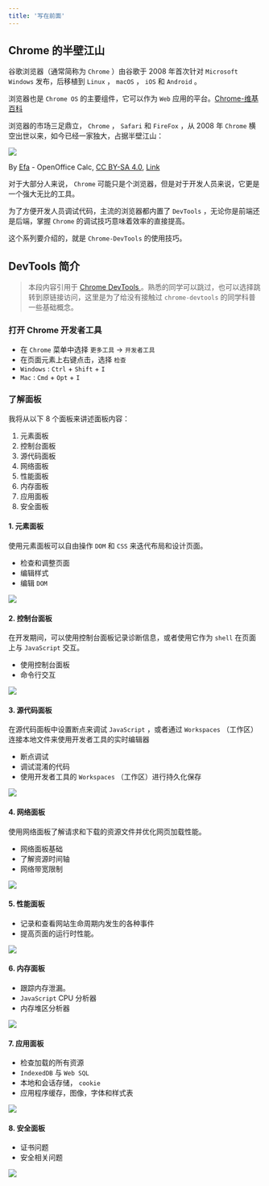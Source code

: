 ```yaml
---
title: '写在前面'
---
```


## Chrome 的半壁江山

谷歌浏览器（通常简称为 `Chrome` ）由谷歌于 2008 年首次针对 `Microsoft Windows` 发布，后移植到 `Linux` ， `macOS` ， `iOS` 和 `Android` 。 

浏览器也是 `Chrome OS` 的主要组件，它可以作为 `Web` 应用的平台。[Chrome-维基百科](https://en.wikipedia.org/wiki/Google_Chrome)

浏览器的市场三足鼎立， `Chrome` ， `Safari` 和 `FireFox` ，从 2008 年 `Chrome` 横空出世以来，如今已经一家独大，占据半壁江山：

![](https://wingman-1300536089.file.myqcloud.com/chrome/BrowserUsageShare.png)

By <a href="//en.wikipedia.org/wiki/User: Efa" title="User: Efa">Efa</a> - OpenOffice Calc, <a href="https://creativecommons.org/licenses/by-sa/4.0/" title="Creative Commons Attribution-ShareAlike 4.0">CC BY-SA 4.0</a>, <a href="https://en.wikipedia.org/w/index.php?curid=60616332">Link</a>

对于大部分人来说， `Chrome` 可能只是个浏览器，但是对于开发人员来说，它更是一个强大无比的工具。

为了方便开发人员调试代码，主流的浏览器都内置了 `DevTools` ，无论你是前端还是后端，掌握 `Chrome` 的调试技巧意味着效率的直接提高。

这个系列要介绍的，就是 `Chrome-DevTools` 的使用技巧。

## DevTools 简介

> 本段内容引用于 [Chrome DevTools ](https://developers.google.com/web/tools/chrome-devtools/#_1) 。熟悉的同学可以跳过，也可以选择跳转到原链接访问，这里是为了给没有接触过 `chrome-devtools` 的同学科普一些基础概念。

### 打开 Chrome 开发者工具

* 在 `Chrome` 菜单中选择 `更多工具` → `开发者工具` 
* 在页面元素上右键点击，选择 `检查` 
* `Windows` : `Ctrl` + `Shift` + `I` 
* `Mac` : `Cmd` + `Opt` + `I` 

### 了解面板

我将从以下 8 个面板来讲述面板内容：

1. 元素面板
2. 控制台面板
3. 源代码面板
4. 网络面板
5. 性能面板
6. 内存面板
7. 应用面板
8. 安全面板

#### 1. 元素面板

使用元素面板可以自由操作 `DOM` 和 `CSS` 来迭代布局和设计页面。

* 检查和调整页面
* 编辑样式
* 编辑 `DOM` 

![](https://wingman-1300536089.file.myqcloud.com//chrome/elements.png)

#### 2. 控制台面板

在开发期间，可以使用控制台面板记录诊断信息，或者使用它作为 `shell` 在页面上与 `JavaScript` 交互。

* 使用控制台面板
* 命令行交互

![](https://wingman-1300536089.file.myqcloud.com//chrome/console.png)

#### 3. 源代码面板

在源代码面板中设置断点来调试 `JavaScript` ，或者通过 `Workspaces` （工作区）连接本地文件来使用开发者工具的实时编辑器

* 断点调试
* 调试混淆的代码
* 使用开发者工具的 `Workspaces` （工作区）进行持久化保存

![](https://wingman-1300536089.file.myqcloud.com//chrome/sources.png)

#### 4. 网络面板

使用网络面板了解请求和下载的资源文件并优化网页加载性能。

* 网络面板基础
* 了解资源时间轴
* 网络带宽限制

![](https://wingman-1300536089.file.myqcloud.com//chrome/network.png)

#### 5. 性能面板

* 记录和查看网站生命周期内发生的各种事件
* 提高页面的运行时性能。

![](https://wingman-1300536089.file.myqcloud.com//chrome/performance.png)

#### 6. 内存面板

* 跟踪内存泄漏。
* `JavaScript` CPU 分析器
* 内存堆区分析器

![](https://wingman-1300536089.file.myqcloud.com//chrome/memory.png)

#### 7. 应用面板

* 检查加载的所有资源
* `IndexedDB` 与 `Web SQL` 
* 本地和会话存储， `cookie` 
* 应用程序缓存，图像，字体和样式表

![](https://wingman-1300536089.file.myqcloud.com//chrome/application.png)

#### 8. 安全面板

* 证书问题
* 安全相关问题

![](https://wingman-1300536089.file.myqcloud.com//chrome/security.png)
